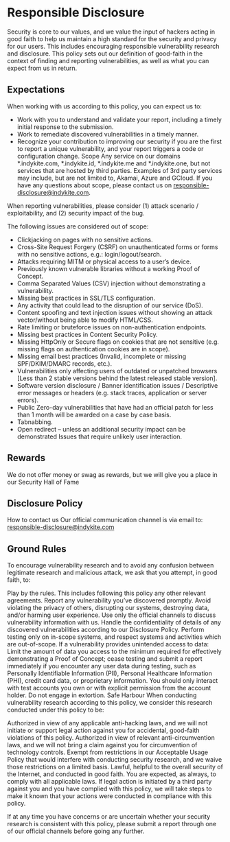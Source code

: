 # Responsible Disclosure 

Security is core to our values, and we value the input of hackers acting in good faith to help us maintain a high standard for the security and privacy for our users. This includes encouraging responsible vulnerability research and disclosure. This policy sets out our definition of good-faith in the context of finding and reporting vulnerabilities, as well as what you can expect from us in return.

## Expectations
When working with us according to this policy, you can expect us to:

* Work with you to understand and validate your report, including a timely initial response to the submission.
* Work to remediate discovered vulnerabilities in a timely manner.
* Recognize your contribution to improving our security if you are the first to report a unique vulnerability, and your report triggers a code or configuration change.
Scope
Any service on our domains *.indykite.com, *.indykite.id, *.indykite.me and *.indykite.one, but not services that are hosted by third parties. Examples of 3rd party services may include, but are not limited to, Akamai, Azure and GCloud. If you have any questions about scope, please contact us on responsible-disclosure@indykite.com.

When reporting vulnerabilities, please consider (1) attack scenario / exploitability, and (2) security impact of the bug.

The following issues are considered out of scope:

* Clickjacking on pages with no sensitive actions.
* Cross-Site Request Forgery (CSRF) on unauthenticated forms or forms with no sensitive actions, e.g.: login/logout/search.
* Attacks requiring MITM or physical access to a user’s device.
* Previously known vulnerable libraries without a working Proof of Concept.
* Comma Separated Values (CSV) injection without demonstrating a vulnerability.
* Missing best practices in SSL/TLS configuration.
* Any activity that could lead to the disruption of our service (DoS).
* Content spoofing and text injection issues without showing an attack vector/without being able to modify HTML/CSS.
* Rate limiting or bruteforce issues on non-authentication endpoints.
* Missing best practices in Content Security Policy.
* Missing HttpOnly or Secure flags on cookies that are not sensitive (e.g. missing flags on authentication cookies are in scope).
* Missing email best practices (Invalid, incomplete or missing SPF/DKIM/DMARC records, etc.).
* Vulnerabilities only affecting users of outdated or unpatched browsers [Less than 2 stable versions behind the latest released stable version].
* Software version disclosure / Banner identification issues / Descriptive error messages or headers (e.g. stack traces, application or server errors).
* Public Zero-day vulnerabilities that have had an official patch for less than 1 month will be awarded on a case by case basis.
* Tabnabbing.
* Open redirect – unless an additional security impact can be demonstrated
Issues that require unlikely user interaction.

## Rewards
We do not offer money or swag as rewards, but we will give you a place in our Security Hall of Fame

## Disclosure Policy
How to contact us
Our official communication channel is via email to: responsible-disclosure@indykite.com 

## Ground Rules
To encourage vulnerability research and to avoid any confusion between legitimate research and malicious attack, we ask that you attempt, in good faith, to:

Play by the rules. This includes following this policy any other relevant agreements.
Report any vulnerability you’ve discovered promptly.
Avoid violating the privacy of others, disrupting our systems, destroying data, and/or harming user experience.
Use only the official channels to discuss vulnerability information with us.
Handle the confidentiality of details of any discovered vulnerabilities according to our Disclosure Policy.
Perform testing only on in-scope systems, and respect systems and activities which are out-of-scope.
If a vulnerability provides unintended access to data: Limit the amount of data you access to the minimum required for effectively demonstrating a Proof of Concept; cease testing and submit a report immediately if you encounter any user data during testing, such as Personally Identifiable Information (PII), Personal Healthcare Information (PHI), credit card data, or proprietary information.
You should only interact with test accounts you own or with explicit permission from the account holder.
Do not engage in extortion.
Safe Harbour
When conducting vulnerability research according to this policy, we consider this research conducted under this policy to be:

Authorized in view of any applicable anti-hacking laws, and we will not initiate or support legal action against you for accidental, good-faith violations of this policy.
Authorized in view of relevant anti-circumvention laws, and we will not bring a claim against you for circumvention of technology controls.
Exempt from restrictions in our Acceptable Usage Policy that would interfere with conducting security research, and we waive those restrictions on a limited basis.
Lawful, helpful to the overall security of the Internet, and conducted in good faith.
You are expected, as always, to comply with all applicable laws. If legal action is initiated by a third party against you and you have complied with this policy, we will take steps to make it known that your actions were conducted in compliance with this policy.

If at any time you have concerns or are uncertain whether your security research is consistent with this policy, please submit a report through one of our official channels before going any further.

